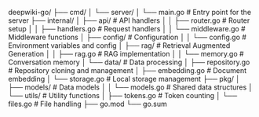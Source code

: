 deepwiki-go/
├── cmd/
│   └── server/
│       └── main.go       # Entry point for the server
├── internal/
│   ├── api/              # API handlers
│   │   ├── router.go     # Router setup
│   │   ├── handlers.go   # Request handlers
│   │   └── middleware.go # Middleware functions
│   ├── config/           # Configuration
│   │   └── config.go     # Environment variables and config
│   ├── rag/              # Retrieval Augmented Generation
│   │   ├── rag.go        # RAG implementation
│   │   └── memory.go     # Conversation memory
│   └── data/             # Data processing
│       ├── repository.go # Repository cloning and management
│       ├── embedding.go  # Document embedding
│       └── storage.go    # Local storage management
├── pkg/
│   ├── models/           # Data models
│   │   └── models.go     # Shared data structures
│   └── utils/            # Utility functions
│       ├── tokens.go     # Token counting
│       └── files.go      # File handling
├── go.mod
└── go.sum